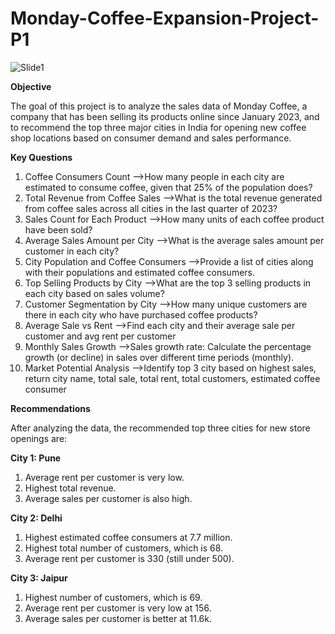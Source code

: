 # Monday-Coffee-Expansion-Project-P1
![Slide1](https://github.com/user-attachments/assets/ea42295b-8688-4748-892e-f1af9d8f6481)


**Objective**

The goal of this project is to analyze the sales data of Monday Coffee,
a company that has been selling its products online since January 2023, 
and to recommend the top three major cities in India for opening new coffee shop locations based on consumer demand and sales performance.

**Key Questions**

1.	Coffee Consumers Count
  -->How many people in each city are estimated to consume coffee, given that 25% of the population does?
2.	Total Revenue from Coffee Sales
  -->What is the total revenue generated from coffee sales across all cities in the last quarter of 2023?
3.	Sales Count for Each Product
  -->How many units of each coffee product have been sold?
4.	Average Sales Amount per City
  -->What is the average sales amount per customer in each city?
5.	City Population and Coffee Consumers
  -->Provide a list of cities along with their populations and estimated coffee consumers.
6.	Top Selling Products by City
  -->What are the top 3 selling products in each city based on sales volume?
7.	Customer Segmentation by City
  -->How many unique customers are there in each city who have purchased coffee products?
8.	Average Sale vs Rent
  -->Find each city and their average sale per customer and avg rent per customer
9.	Monthly Sales Growth
  -->Sales growth rate: Calculate the percentage growth (or decline) in sales over different time periods (monthly).
10.	Market Potential Analysis
  -->Identify top 3 city based on highest sales, return city name, total sale, total rent, total customers, estimated coffee consumer

**Recommendations**

After analyzing the data, the recommended top three cities for new store openings are:

**City 1: Pune**
1.	Average rent per customer is very low.
2.	Highest total revenue.
3.	Average sales per customer is also high.
	
**City 2: Delhi**
1.	Highest estimated coffee consumers at 7.7 million.
2.	Highest total number of customers, which is 68.
3.	Average rent per customer is 330 (still under 500).
	
**City 3: Jaipur**
1.	Highest number of customers, which is 69.
2.	Average rent per customer is very low at 156.
3.	Average sales per customer is better at 11.6k.




